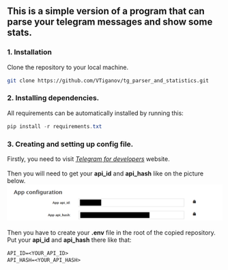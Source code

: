 ## This is a simple version of a program that can parse your telegram messages and show some stats.

### 1. Installation
Clone the repository to your local machine.
```bash
git clone https://github.com/VTiganov/tg_parser_and_statistics.git
```

### 2. Installing dependencies.
All requirements can be automatically installed by running this:
```PowerShell
pip install -r requirements.txt
```

### 3. Creating and setting up config file.
Firstly, you need to visit _[Telegram for developers](https://my.telegram.org/apps)_ website. \
\
Then you will need to get your **api_id** and **api_hash** like on the picture below.
![example](img\api_hash_example.png)
\
\
Then you have to create your **.env** file in the root of the copied repository. Put your **api_id** and **api_hash** there like that:
```
API_ID=<YOUR_API_ID>
API_HASH=<YOUR_API_HASH>
```

